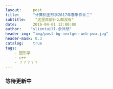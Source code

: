 ```yaml
---
layout:     post
title:		"计算机图形学2017年春季作业二"
subtitle:    "这里目前什么都没有"
date:	    2016-04-01 12:00:00
author:	   "slientuill-余沛然"
header-img: "img/post-bg-nextgen-web-pwa.jpg"
header-mask: 0.3
catalog:    true
tags:
    - 图形学
    - c++
    - ？？？？？
---
```


> 



### 等待更新中
